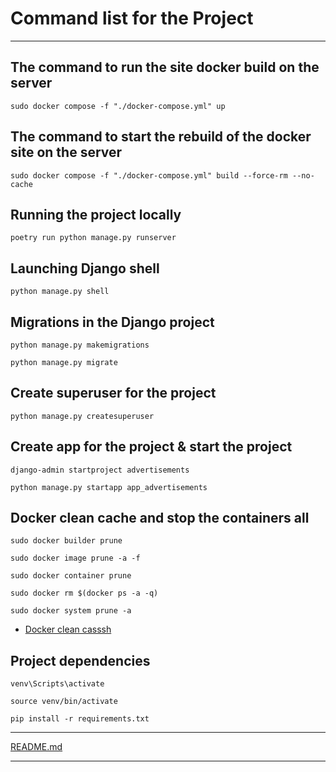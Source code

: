 # Command list for the Project

___

## The command to run the site docker build on the server
```commandline
sudo docker compose -f "./docker-compose.yml" up
```


## The command to start the rebuild of the docker site on the server
```commandline
sudo docker compose -f "./docker-compose.yml" build --force-rm --no-cache
```

## Running the project locally
```commandline
poetry run python manage.py runserver
```

## Launching Django shell
```commandline
python manage.py shell
```

## Migrations in the Django project
```commandline
python manage.py makemigrations
```
```commandline
python manage.py migrate
```

## Create superuser for the project
```commandline
python manage.py createsuperuser
```

## Create app for the project & start the project
```commandline
django-admin startproject advertisements
```
```commandline
python manage.py startapp app_advertisements
```

## Docker clean cache and stop the containers all
```commandline
sudo docker builder prune
```
```commandline
sudo docker image prune -a -f
```
```commandline
sudo docker container prune
```
```commandline
sudo docker rm $(docker ps -a -q)
```
```commandline
sudo docker system prune -a
```

* [Docker clean casssh](https://dev.to/ajeetraina/how-to-clear-docker-cache-2nnp)

## Project dependencies
```commandline
venv\Scripts\activate
```
```commandline
source venv/bin/activate
```
```commandline
pip install -r requirements.txt
```
___

[README.md](..%2FREADME.md)

---

